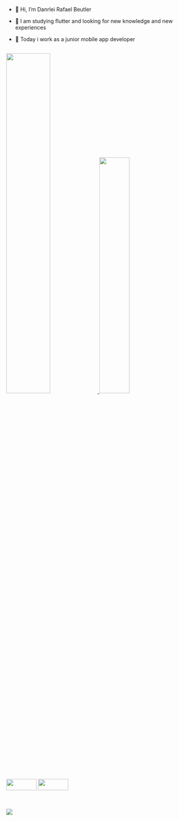 - 👋 Hi, I’m Danrlei Rafael Beutler

- 🌱 I am studying flutter and looking for new knowledge and new experiences
- 🔭 Today i work as a junior mobile app developer

##

<div>
  <a href="https://github.com/DanrleiB">
  <img width="48%" src="https://github-readme-stats.vercel.app/api?username=DanrleiB&show_icons=true&theme=onedark&include_all_commits=true&count_private=true"/>
  <img width="40%" src="https://github-readme-stats.vercel.app/api/top-langs/?username=DanrleiB&layout=compact&theme=onedark"/></a>
</div>

##

<div><br>
  <img height="30" width="80" src="https://img.shields.io/badge/Dart-0175C2?style=for-the-badge&logo=dart&logoColor=white"/>
  <img height="30" width="80" src="https://img.shields.io/badge/Flutter-02569B?style=for-the-badge&logo=flutter&logoColor=white"/>
</div>

##

<div><br>
  <a href="https://www.linkedin.com/in/danrlei-rafael-beutler/">
  <img src="https://img.shields.io/badge/LinkedIn-0077B5?style=for-the-badge&logo=linkedin&logoColor=white"/>
  </a>
</div>
